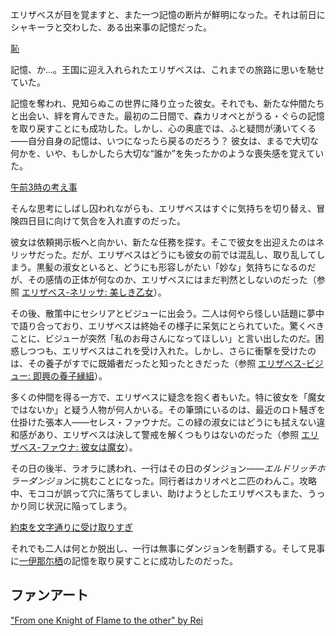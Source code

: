 <!-- title: エリザベス・ローズ・ブラッドフレイム -->
<!-- status: 生存 -->

エリザベスが目を覚ますと、また一つ記憶の断片が鮮明になった。それは前日にシャキーラと交わした、ある出来事の記憶だった。

[恥](#embed:https://www.youtube.com/live/oVguNTPnDww?feature=shared&t=141)

記憶、か…。王国に迎え入れられたエリザベスは、これまでの旅路に思いを馳せていた。

記憶を奪われ、見知らぬこの世界に降り立った彼女。それでも、新たな仲間たちと出会い、絆を育んできた。最初の二日間で、森カリオペとがうる・ぐらの記憶を取り戻すことにも成功した。しかし、心の奥底では、ふと疑問が湧いてくる――自分自身の記憶は、いつになったら戻るのだろう？ 彼女は、まるで大切な何かを、いや、もしかしたら大切な“誰か”を失ったかのような喪失感を覚えていた。

[午前3時の考え事](#embed:https://www.youtube.com/live/oVguNTPnDww?feature=shared&t=612)

そんな思考にしばし囚われながらも、エリザベスはすぐに気持ちを切り替え、冒険四日目に向けて気合を入れ直すのだった。

彼女は依頼掲示板へと向かい、新たな任務を探す。そこで彼女を出迎えたのはネリッサだった。だが、エリザベスはどうにも彼女の前では混乱し、取り乱してしまう。黒髪の淑女といると、どうにも形容しがたい「妙な」気持ちになるのだが、その感情の正体が何なのか、エリザベスにはまだ判然としないのだった（参照 [エリザベス-ネリッサ: 美しき乙女](#edge:liz-nerissa)）。

その後、散策中にセシリアとビジューに出会う。二人は何やら怪しい話題に夢中で語り合っており、エリザベスは終始その様子に呆気にとられていた。驚くべきことに、ビジューが突然「私のお母さんになってほしい」と言い出したのだ。困惑しつつも、エリザベスはこれを受け入れた。しかし、さらに衝撃を受けたのは、その養子がすでに既婚者だったと知ったときだった（参照 [エリザベス-ビジュー: 即興の養子縁組](#edge:liz-bijou)）。

多くの仲間を得る一方で、エリザベスに疑念を抱く者もいた。特に彼女を「魔女ではないか」と疑う人物が何人かいる。その筆頭にいるのは、最近のロト騒ぎを仕掛けた張本人――セレス・ファウナだ。この緑の淑女にはどうにも拭えない違和感があり、エリザベスは決して警戒を解くつもりはないのだった（参照 [エリザベス-ファウナ: 彼女は魔女](#edge:liz-fauna)）。

その日の後半、ラオラに誘われ、一行はその日のダンジョン――*エルドリッチホラーダンジョン*に挑むことになった。同行者はカリオペと二匹のわんこ。攻略中、モココが誤って穴に落ちてしまい、助けようとしたエリザベスもまた、うっかり同じ状況に陥ってしまう。

[約束を文字通りに受け取りすぎ](#embed:https://www.youtube.com/live/oVguNTPnDww?feature=shared&t=9220)

それでも二人は何とか脱出し、一行は無事にダンジョンを制覇する。そして見事に[一伊那尓栖](https://www.youtube.com/live/oVguNTPnDww?feature=shared&t=7815)の記憶を取り戻すことに成功したのだった。

## ファンアート

["From one Knight of Flame to the other" by Rei](https://x.com/_Silvertone/status/1833054905650532562)